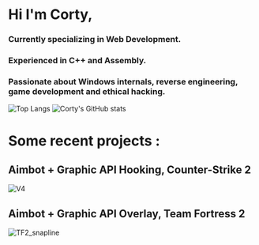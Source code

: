 # Hi I'm Corty,
### Currently specializing in Web Development. 
### Experienced in C++ and Assembly. 
### Passionate about Windows internals, reverse engineering, game development and ethical hacking.

![Top Langs](https://github-readme-stats.vercel.app/api/top-langs/?username=kalvin-eliazord&size_weight=0.5&count_weight=0.5&theme=radical)
![Corty's GitHub stats](https://github-readme-stats.vercel.app/api?username=kalvin-eliazord&show_icons=true&theme=radical) 

# Some recent projects :
## Aimbot + Graphic API Hooking, Counter-Strike 2
![V4](https://github.com/kalvin-eliazord/kalvin-eliazord/assets/61147281/f2d5984e-1607-4e2b-bee7-7dceaf056d17)

## Aimbot + Graphic API Overlay, Team Fortress 2
![TF2_snapline](https://github.com/kalvin-eliazord/kalvin-eliazord/assets/61147281/d43df4c5-0a9b-4ee1-88b8-77b0ab395ca4)
